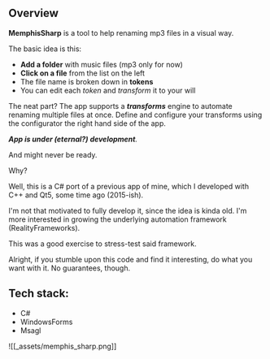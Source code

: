 ## Overview

**MemphisSharp** is a tool to help renaming mp3 files in a visual way.

The basic idea is this: 
- **Add a folder** with music files (mp3 only for now)
- **Click on a file** from the list on the left
- The file name is broken down in **tokens**
- You can edit each *token* and *transform* it to your will

The neat part? The app supports a ***transforms*** engine to automate renaming multiple files at once.
Define and configure your transforms using the configurator the right hand side of the app.

***App is under (eternal?) development**.* 

And might never be ready. 

Why?

Well, this is a C# port of a previous app of mine, which I developed with C++ and Qt5, some time ago (2015-ish).

I'm not that motivated to fully develop it, since the idea is kinda old. I'm more interested in growing the underlying automation framework (RealityFrameworks).

This was a good exercise to stress-test said framework.

Alright, if you stumble upon this code and find it interesting, do what you want with it. No guarantees, though.

## Tech stack:
- C#
- WindowsForms
- Msagl

![[_assets/memphis_sharp.png]]

